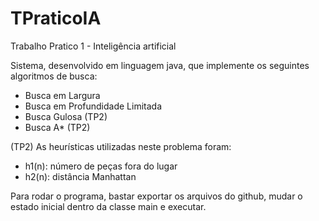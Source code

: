 # TPraticoIA
Trabalho Pratico 1 - Inteligência artificial 

Sistema, desenvolvido em linguagem java, que implemente os
seguintes algoritmos de busca:
- Busca em Largura 
- Busca em Profundidade Limitada 
- Busca Gulosa (TP2)
- Busca A* (TP2)

(TP2) As heurísticas utilizadas neste problema foram:
- h1(n): número de peças fora do lugar
- h2(n): distância Manhattan

Para rodar o programa, bastar exportar os arquivos do github, mudar o estado inicial dentro da classe main e executar.
